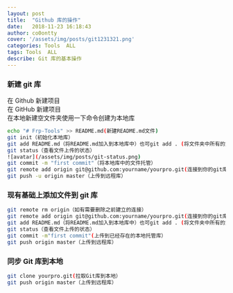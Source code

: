 ```yaml
---
layout: post
title:  "Github 库的操作"
date:   2018-11-23 16:18:43
author: co0ontty
cover: '/assets/img/posts/git1231321.png'
categories: Tools  ALL
tags: Tools  ALL
describe: Git 库的基本操作
---
```


### 新建 git 库

在 Github 新建项目  
在 GitHub 新建项目  
在本地新建空文件夹使用一下命令创建为本地库  

```bash
echo "# Frp-Tools" >> README.md(新建README.md文件)  
git init（初始化本地库）  
git add README.md（将README.md加入到本地库中）也可git add . (将文件夹中所有的文件添加到本地库中，注意：.后有空格）  
git status（查看文件上传的状态）  
![avatar](/assets/img/posts/git-status.png)
git commit -m "first commit"（将本地库中的文件托管）  
git remote add origin git@github.com:yourname/yourpro.git(连接到你的git库）  
git push -u origin master（上传到远程库）
```

### 现有基础上添加文件到 git 库

```bash
git remote rm origin（如有需要删除之前建立的连接）  
git remote add origin git@github.com:yourname/yourpro.git(连接到你的git库）  
git add README.md（将README.md加入到本地库中）也可git add . (将文件夹中所有的文件添加到本地库中，注意：.后有空格）
git status（查看文件上传的状态）  
git commit -m"first commit"(上传到已经存在的本地托管库）  
git push origin master（上传到远程库）
```

### 同步 Git 库到本地

```bash
git clone yourpro.git(拉取Git库到本地）  
git push origin master（上传到远程库）
```
